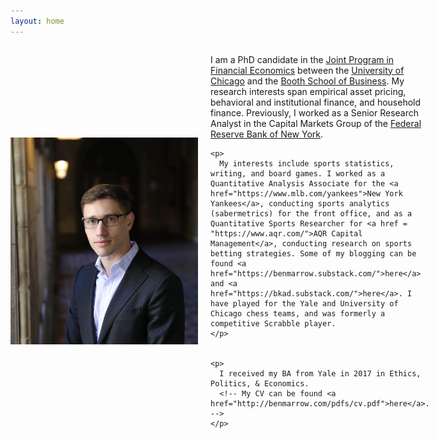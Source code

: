 ```yaml
---
layout: home
---
```


 <div style="display: flex; align-items: center; gap: 20px;">
  <img src="/pdfs/Ben-060_cropped.jpg" alt="Profile Picture" width="300"/>

  <div>
    <p>
      I am a PhD candidate in the <a href="http://financialeconomics.uchicago.edu">Joint Program in Financial Economics</a> between the <a href = "https://economics.uchicago.edu/">University of Chicago</a> and the <a href = "https://www.chicagobooth.edu/phd">Booth School of Business</a>. 
      My research interests span empirical asset pricing, behavioral and institutional finance, and household finance.   Previously, I worked as a Senior Research Analyst in the Capital Markets Group of the <a href="https://www.newyorkfed.org/research">Federal Reserve Bank of New York</a>.
    </p>

    <p>
      My interests include sports statistics, writing, and board games. I worked as a Quantitative Analysis Associate for the <a href="https://www.mlb.com/yankees">New York Yankees</a>, conducting sports analytics (sabermetrics) for the front office, and as a Quantitative Sports Researcher for <a href = "https://www.aqr.com/">AQR Capital Management</a>, conducting research on sports betting strategies. Some of my blogging can be found <a href="https://benmarrow.substack.com/">here</a> and <a href="https://bkad.substack.com/">here</a>. I have played for the Yale and University of Chicago chess teams, and was formerly a competitive Scrabble player.
    </p>

    
    <p>
      I received my BA from Yale in 2017 in Ethics, Politics, & Economics. 
      <!-- My CV can be found <a href="http://benmarrow.com/pdfs/cv.pdf">here</a>. -->
    </p>
    
    
  </div>
</div>
